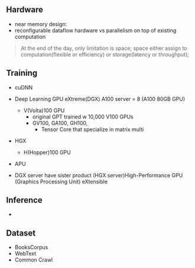 ## Hardware
- near memory design:
- reconfigurable dataflow hardware vs parallelism on top of existing computation

> At the end of the day, only limitation is space; space either assign to computation(flexible or efficiency) or storage(latency or throughput);

## Training
- cuDNN
- Deep Learning GPU eXtreme(DGX) A100 server = 8 (A100 80GB GPU)
  - V(Volta)100 GPU
    - original GPT trained w 10,000 V100 GPUs
    - GV100, GA100, GH100, 
      - Tensor Core that specialize in matrix multi
- HGX
  - H(Hopper)100 GPU
- APU


- DGX server have sister product (HGX server)High-Performance GPU (Graphics Processing Unit) eXtensible

## Inference
- 


## Dataset
- BooksCorpus
- WebText
- Common Crawl